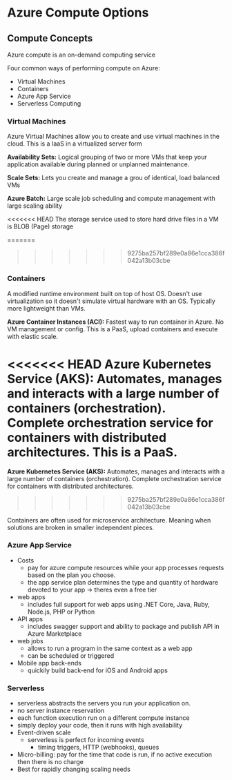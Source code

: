 # Azure Compute Options
## Compute Concepts
Azure compute is an on-demand computing service 

Four common ways of performing compute on Azure:
- Virtual Machines
- Containers
- Azure App Service
- Serverless Computing

### Virtual Machines
Azure Virtual Machines allow you to create and use virtual machines in the cloud. This is a IaaS in a virtualized server form

**Availability Sets:** Logical grouping of two or more VMs that keep your application available during planned or unplanned maintenance.

**Scale Sets:** Lets you create and manage a grou of identical, load balanced VMs

**Azure Batch:** Large scale job scheduling and compute management with large scaling ability

<<<<<<< HEAD
The storage service used to store hard drive files in a VM is BLOB (Page) storage

=======
>>>>>>> 9275ba257bf289e0a86e1cca386f042a13b03cbe
### Containers
A modified runtime environment built on top of host OS. Doesn't use virtualization so it doesn't simulate virtual hardware with an OS. Typically more lightweight than VMs.

**Azure Container Instances (ACI):** Fastest way to run container in Azure. No VM management or config. This is a PaaS, upload containers and execute with elastic scale.

<<<<<<< HEAD
**Azure Kubernetes Service (AKS):** Automates, manages and interacts with a large number of containers (orchestration). Complete orchestration service for containers with distributed architectures. This is a PaaS.
=======
**Azure Kubernetes Service (AKS):** Automates, manages and interacts with a large number of containers (orchestration). Complete orchestration service for containers with distributed architectures.
>>>>>>> 9275ba257bf289e0a86e1cca386f042a13b03cbe

Containers are often used for microservice architecture. Meaning when solutions are broken in smaller independent pieces. 

### Azure App Service
- Costs
	- pay for azure compute resources while your app processes requests based on the plan you choose.
	- the app service plan determines the type and quantity of hardware devoted to your app -> theres even a free tier
- web apps
	- includes full support for web apps using .NET Core, Java, Ruby, Node.js, PHP or Python
- API apps
	- includes swagger support and ability to package and publish API in Azure Marketplace
- web jobs
	- allows to run a program in the same context as a web app
	- can be scheduled or triggered 
- Mobile app back-ends
	- quickily build back-end for iOS and Android apps

### Serverless
- serverless abstracts the servers you run your application on.
- no server instance reservation
- each function execution run on a different compute instance
- simply deploy your code, then it runs with high availability
- Event-driven scale
	- serverless is perfect for incoming events
		- timing triggers, HTTP (webhooks), queues
- Micro-billing: pay for the time that code is run, if no active execution then there is no charge
- Best for rapidly changing scaling needs

